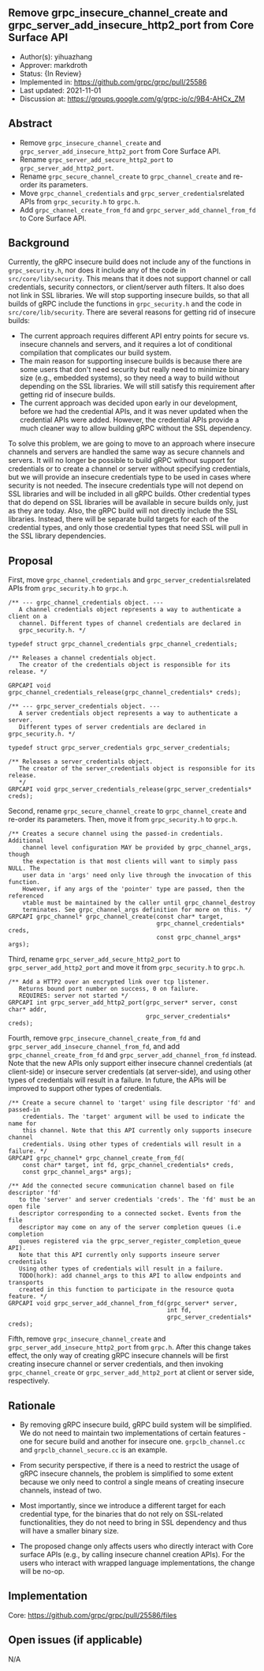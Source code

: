 Remove grpc_insecure_channel_create and grpc_server_add_insecure_http2_port from Core Surface API
----
* Author(s): yihuazhang
* Approver: markdroth
* Status: {In Review}
* Implemented in: https://github.com/grpc/grpc/pull/25586
* Last updated: 2021-11-01
* Discussion at: https://groups.google.com/g/grpc-io/c/9B4-AHCx_ZM 

## Abstract

* Remove `grpc_insecure_channel_create` and `grpc_server_add_insecure_http2_port` from Core Surface API.
* Rename `grpc_server_add_secure_http2_port` to `grpc_server_add_http2_port`.
* Rename `grpc_secure_channel_create` to `grpc_channel_create` and re-order its parameters.
* Move `grpc_channel_credentials` and `grpc_server_credentials`related APIs from `grpc_security.h` to `grpc.h`.
* Add `grpc_channel_create_from_fd` and `grpc_server_add_channel_from_fd` to Core Surface API.

## Background

Currently, the gRPC insecure build does not include any of the functions in `grpc_security.h`, nor does it include any of the code in `src/core/lib/security`. This means that it does not support channel or call credentials, security connectors, or client/server auth filters. It also does not link in SSL libraries. We will stop supporting insecure builds, so that all builds of gRPC include the functions in `grpc_security.h` and the code in `src/core/lib/security`. There are several reasons for getting rid of insecure builds:

* The current approach requires different API entry points for secure vs. insecure channels and servers, and it requires a lot of conditional compilation that complicates our build system.
* The main reason for supporting insecure builds is because there are some users that don't need security but really need to minimize binary size (e.g., embedded systems), so they need a way to build without depending on the SSL libraries. We will still satisfy this requirement after getting rid of insecure builds.
* The current approach was decided upon early in our development, before we had the credential APIs, and it was never updated when the credential APIs were added. However, the credential APIs provide a much cleaner way to allow building gRPC without the SSL dependency.

To solve this problem, we are going to move to an approach where insecure
channels and servers are handled the same way as secure channels and servers. It
will no longer be possible to build gRPC without support for credentials or to
create a channel or server without specifying credentials, but we will provide
an insecure credentials type to be used in cases where security is not needed.
The insecure credentials type will not depend on SSL libraries and will be
included in all gRPC builds. Other credential types that do depend on SSL
libraries will be available in secure builds only, just as they are today.
Also, the gRPC build will not directly include the SSL libraries.
Instead, there will be separate build targets for each of the credential types, and
only those credential types that need SSL will pull in the SSL library dependencies.


## Proposal

First, move `grpc_channel_credentials` and `grpc_server_credentials`related APIs from `grpc_security.h` to `grpc.h`.

```
/** --- grpc_channel_credentials object. ---
   A channel credentials object represents a way to authenticate a client on a
   channel. Different types of channel credentials are declared in
   grpc_security.h. */

typedef struct grpc_channel_credentials grpc_channel_credentials;

/** Releases a channel credentials object.
   The creator of the credentials object is responsible for its release. */

GRPCAPI void grpc_channel_credentials_release(grpc_channel_credentials* creds);

/** --- grpc_server_credentials object. ---
   A server credentials object represents a way to authenticate a server.
   Different types of server credentials are declared in grpc_security.h. */

typedef struct grpc_server_credentials grpc_server_credentials;

/** Releases a server_credentials object.
   The creator of the server_credentials object is responsible for its release.
   */
GRPCAPI void grpc_server_credentials_release(grpc_server_credentials* creds);

```

Second, rename `grpc_secure_channel_create` to `grpc_channel_create` and re-order its parameters. Then, move it from `grpc_security.h` to `grpc.h`.


```
/** Creates a secure channel using the passed-in credentials. Additional
    channel level configuration MAY be provided by grpc_channel_args, though
    the expectation is that most clients will want to simply pass NULL. The
    user data in 'args' need only live through the invocation of this function.
    However, if any args of the 'pointer' type are passed, then the referenced
    vtable must be maintained by the caller until grpc_channel_destroy
    terminates. See grpc_channel_args definition for more on this. */
GRPCAPI grpc_channel* grpc_channel_create(const char* target,
                                          grpc_channel_credentials* creds,
                                          const grpc_channel_args* args);
```

Third, rename `grpc_server_add_secure_http2_port` to `grpc_server_add_http2_port` and move it from `grpc_security.h` to `grpc.h`.

```
/** Add a HTTP2 over an encrypted link over tcp listener.
   Returns bound port number on success, 0 on failure.
   REQUIRES: server not started */
GRPCAPI int grpc_server_add_http2_port(grpc_server* server, const char* addr,
                                       grpc_server_credentials* creds);
```

Fourth, remove `grpc_insecure_channel_create_from_fd` and `grpc_server_add_insecure_channel_from_fd`,
and add `grpc_channel_create_from_fd` and `grpc_server_add_channel_from_fd` instead. Note that the new APIs only support
either insecure channel credentials (at client-side) or insecure server credentials (at server-side), and using other types of
credentials will result in a failure. In future, the APIs will be improved to support other types of credentials.


```
/** Create a secure channel to 'target' using file descriptor 'fd' and passed-in
    credentials. The 'target' argument will be used to indicate the name for
    this channel. Note that this API currently only supports insecure channel
    credentials. Using other types of credentials will result in a failure. */
GRPCAPI grpc_channel* grpc_channel_create_from_fd(
    const char* target, int fd, grpc_channel_credentials* creds,
    const grpc_channel_args* args);

/** Add the connected secure communication channel based on file descriptor 'fd'
   to the 'server' and server credentials 'creds'. The 'fd' must be an open file
   descriptor corresponding to a connected socket. Events from the file
   descriptor may come on any of the server completion queues (i.e completion
   queues registered via the grpc_server_register_completion_queue API).
   Note that this API currently only supports inseure server credentials
   Using other types of credentials will result in a failure.
   TODO(hork): add channel_args to this API to allow endpoints and transports
   created in this function to participate in the resource quota feature. */
GRPCAPI void grpc_server_add_channel_from_fd(grpc_server* server,
                                             int fd,
                                             grpc_server_credentials* creds);

```
Fifth, remove `grpc_insecure_channel_create` and `grpc_server_add_insecure_http2_port` from `grpc.h`. After this change takes effect, the only way of creating gRPC insecure channels will be first creating insecure channel or server credentials, and then invoking `grpc_channel_create` or `grpc_server_add_http2_port` at client or server side, respectively.

## Rationale

* By removing gRPC insecure build, gRPC build system will be simplified. We do not need to maintain two implementations of certain features - one for secure build and another for insecure one. `grpclb_channel.cc` and `grpclb_channel_secure.cc` is an example.

* From security perspective, if there is a need to restrict the usage of gRPC insecure channels, the problem is simplified to some extent because we only need to control a single means of creating insecure channels, instead of two.

* Most importantly, since we introduce a different target for each credential type, for the binaries that do not rely on SSL-related functionalities, they do not need to bring in SSL dependency and thus will have a smaller binary size.

* The proposed change only affects users who directly interact with Core surface APIs (e.g., by calling insecure channel creation APIs). For the users who interact with wrapped language implementations, the change will be no-op.

## Implementation

Core: https://github.com/grpc/grpc/pull/25586/files

## Open issues (if applicable)

N/A
